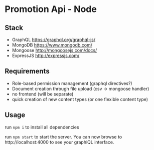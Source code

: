# Promotion Api - Node

## Stack

* GraphQL https://graphql.org/graphql-js/
* MongoDB https://www.mongodb.com/
* Mongoose http://mongoosejs.com/docs/
* ExpressJS http://expressjs.com/

## Requirements

* Role-based permission management (graphql directives?)
* Document creation through file upload (csv -> mongoose handler)
* no frontend (will be separate)
* quick creation of new content types (or one flexible content type)

## Usage

run `npm i` to install all dependencies

run `npm start` to start the server. You can now browse to http://localhost:4000 to see your graphiQL interface.
